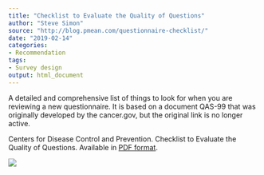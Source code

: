 ```yaml
---
title: "Checklist to Evaluate the Quality of Questions"
author: "Steve Simon"
source: "http://blog.pmean.com/questionnaire-checklist/"
date: "2019-02-14"
categories:
- Recommendation
tags:
- Survey design
output: html_document
---
```


A detailed and comprehensive list of things to look for when you are
reviewing a new questionnaire. It is based on a document QAS-99 that was
originally developed by the cancer.gov, but the original link is no
longer active.

<!---More--->

Centers for Disease Control and Prevention. Checklist to Evaluate the
Quality of Questions. Available in [PDF
format](https://www.cdc.gov/healthyyouth/evaluation/pdf/brief15.pdf).

![](http://www.pmean.com/new-images/19/questionnaire-checklist01.png)




